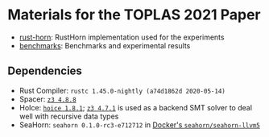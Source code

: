 # Materials for the TOPLAS 2021 Paper

- [rust-horn](./rust-horn): RustHorn implementation used for the experiments
- [benchmarks](./benchmarks): Benchmarks and experimental results

## Dependencies

- Rust Compiler: `rustc 1.45.0-nightly (a74d1862d 2020-05-14)`
- Spacer: [`z3 4.8.8`](https://github.com/Z3Prover/z3/releases/tag/z3-4.8.8)
- HoIce: [`hoice 1.8.1`](https://github.com/hopv/hoice); [`z3 4.7.1`](https://github.com/Z3Prover/z3/releases/tag/z3-4.7.1) is used as a backend SMT solver to deal well with recursive data types
- SeaHorn: `seahorn 0.1.0-rc3-e712712` in [Docker's `seahorn/seahorn-llvm5`](https://hub.docker.com/r/seahorn/seahorn-llvm5)
